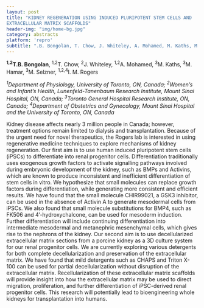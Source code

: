 ```yaml
---
layout: post
title: "KIDNEY REGENERATION USING INDUCED PLURIPOTENT STEM CELLS AND
EXTRACELLULAR MATRIX SCAFFOLDS"
header-img: "img/home-bg.jpg"
category: abstracts
platform: 'repro'
subtitle: ".B. Bongolan, T. Chow, J. Whiteley, A. Mohamed, M. Kaths, M. Hamar, M. Selzner, I. M. Rogers"
---
```

__<sup>1,2</sup>T.B. Bongolan__, <sup>1,2</sup>T. Chow, <sup>2</sup>J. Whiteley, <sup>1,2</sup>A. Mohamed,
<sup>3</sup>M. Kaths, <sup>3</sup>M. Hamar, <sup>3</sup>M. Selzner, <sup>1,2,4</sup>I. M. Rogers

_<sup>1</sup>Department of Physiology, University of Toronto, ON, Canada;
<sup>2</sup>Women’s and Infant’s Health, Lunenfeld-Tanenbaum Research Institute,
Mount Sinai Hospital, ON, Canada; <sup>3</sup>Toronto General Hospital Research
Institute, ON, Canada; <sup>4</sup>Department of Obstetrics and Gynecology, Mount
Sinai Hospital and the University of Toronto, ON, Canada_

Kidney disease affects nearly 3 million people in Canada; however,
treatment options remain limited to dialysis and transplantation.
Because of the urgent need for novel therapeutics, the Rogers lab is
interested in using regenerative medicine techniques to explore
mechanisms of kidney regeneration. Our first aim is to use human induced
pluripotent stem cells (iPSCs) to differentiate into renal progenitor
cells. Differentiation traditionally uses exogenous growth factors to
activate signalling pathways involved during embryonic development of
the kidney, such as BMPs and Activins, which are known to produce
inconsistent and inefficient differentiation of stem cells in vitro. We
hypothesize that small molecules can replace growth factors during
differentiation, while generating more consistent and efficient results.
We have found that the small molecule CHIR99021, a GSK3 inhibitor, can
be used in the absence of Activin A to generate mesodermal cells from
iPSCs. We also found that small molecule substitutions for BMP4, such as
FK506 and 4’-hydroxychalcone, can be used for mesoderm induction.
Further differentiation will include continuing differentiation into
intermediate mesodermal and metanephric mesenchymal cells, which gives
rise to the nephrons of the kidney. Our second aim is to use
decellularized extracellular matrix sections from a porcine kidney as a
3D culture system for our renal progenitor cells. We are currently
exploring various detergents for both complete decellularization and
preservation of the extracellular matrix. We have found that mild
detergents such as CHAPS and Triton X-100 can be used for partial
decellularization without disruption of the extracellular matrix.
Recellularization of these extracellular matrix scaffolds will provide
insight into how the extracellular matrix may be used to direct
migration, proliferation, and further differentiation of iPSC-derived
renal progenitor cells. This research will potentially lead to
bioengineering whole kidneys for transplantation into humans.
